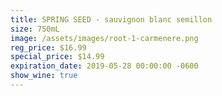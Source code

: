 ```yaml
---
title: SPRING SEED - sauvignon blanc semillon
size: 750mL
image: /assets/images/root-1-carmenere.png
reg_price: $16.99
special_price: $14.99
expiration_date: 2019-05-28 00:00:00 -0600
show_wine: true
---
```


